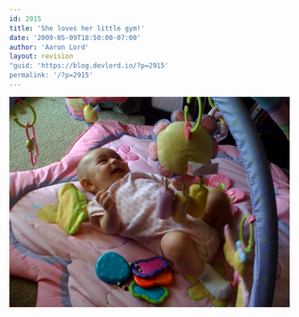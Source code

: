 ```yaml
---
id: 2915
title: 'She loves her little gym!'
date: '2009-05-09T18:50:00-07:00'
author: 'Aaron Lord'
layout: revision
"guid: 'https://blog.devlord.io/?p=2915'
permalink: '/?p=2915'
---
```


<p class="mobile-photo"><a href="/assets/img/2011/10/photo-745527.jpg"><img src="/assets/img/2011/10/photo-745527.jpg?w=300" border="0" alt="" /></a></p><div class="blogger-post-footer"><img width='1' height='1' src="/2009/05/09/she-loves-her-little-gym/"' /></div>
